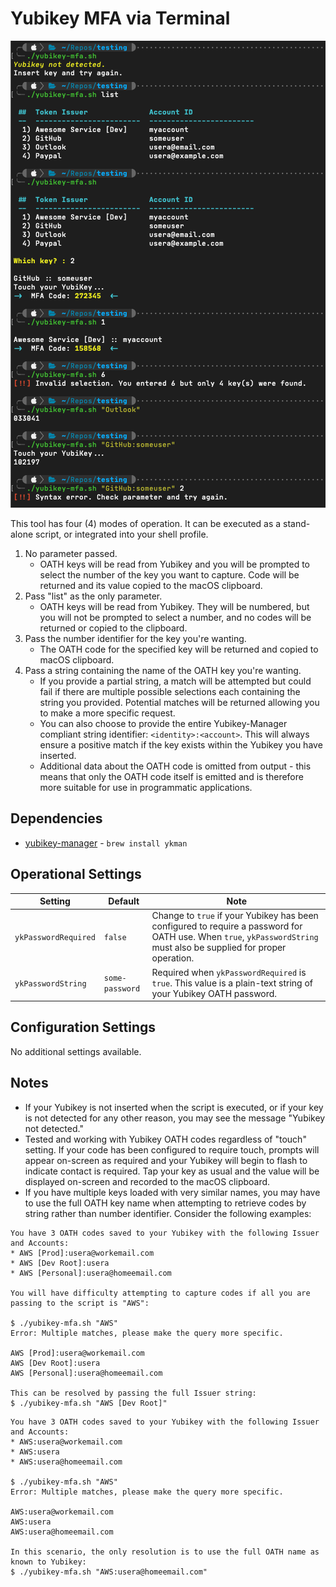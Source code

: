 # Yubikey MFA via Terminal

![](../images/yubikey-terminal.png)

This tool has four (4) modes of operation. It can be executed as a stand-alone script, or integrated into your shell profile. 
1. No parameter passed.
    * OATH keys will be read from Yubikey and you will be prompted to select the number of the key you want to capture. Code will be returned and its value copied to the macOS clipboard. 
2. Pass "list" as the only parameter.
    * OATH keys will be read from Yubikey. They will be numbered, but you will not be prompted to select a number, and no codes will be returned or copied to the clipboard.
3. Pass the number identifier for the key you're wanting.
    * The OATH code for the specified key will be returned and copied to macOS clipboard. 
4. Pass a string containing the name of the OATH key you're wanting.
    * If you provide a partial string, a match will be attempted but could fail if there are multiple possible selections each containing the string you provided. Potential matches will be returned allowing you to make a more specific request.
    * You can also choose to provide the entire Yubikey-Manager compliant string identifier: `<identity>:<account>`. This will always ensure a positive match if the key exists within the Yubikey you have inserted. 
    * Additional data about the OATH code is omitted from output - this means that only the OATH code itself is emitted and is therefore more suitable for use in programmatic applications.

## Dependencies
* [yubikey-manager](https://github.com/Yubico/yubikey-manager) - `brew install ykman`

## Operational Settings
| Setting | Default | Note |
| ------- | ------- | ---- |
| `ykPasswordRequired` | `false` | Change to `true` if your Yubikey has been configured to require a password for OATH use. When `true`, `ykPasswordString` must also be supplied for proper operation. |
| `ykPasswordString` | `some-password` | Required when `ykPasswordRequired` is `true`. This value is a plain-text string of your Yubikey OATH password. |

## Configuration Settings
No additional settings available.

## Notes
* If your Yubikey is not inserted when the script is executed, or if your key is not detected for any other reason, you may see the message "Yubikey not detected." 
* Tested and working with Yubikey OATH codes regardless of "touch" setting. If your code has been configured to require touch, prompts will appear on-screen as required and your Yubikey will begin to flash to indicate contact is required. Tap your key as usual and the value will be displayed on-screen and recorded to the macOS clipboard.
* If you have multiple keys loaded with very similar names, you may have to use the full OATH key name when attempting to retrieve codes by string rather than number identifier. Consider the following examples:

```
You have 3 OATH codes saved to your Yubikey with the following Issuer and Accounts:
* AWS [Prod]:usera@workemail.com
* AWS [Dev Root]:usera
* AWS [Personal]:usera@homeemail.com

You will have difficulty attempting to capture codes if all you are passing to the script is "AWS":

$ ./yubikey-mfa.sh "AWS"
Error: Multiple matches, please make the query more specific.

AWS [Prod]:usera@workemail.com
AWS [Dev Root]:usera
AWS [Personal]:usera@homeemail.com

This can be resolved by passing the full Issuer string:
$ ./yubikey-mfa.sh "AWS [Dev Root]"
```

```
You have 3 OATH codes saved to your Yubikey with the following Issuer and Accounts:
* AWS:usera@workemail.com
* AWS:usera
* AWS:usera@homeemail.com

$ ./yubikey-mfa.sh "AWS"
Error: Multiple matches, please make the query more specific.

AWS:usera@workemail.com
AWS:usera
AWS:usera@homeemail.com

In this scenario, the only resolution is to use the full OATH name as known to Yubikey:
$ ./yubikey-mfa.sh "AWS:usera@homeemail.com"
```